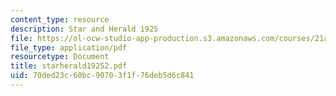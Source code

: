 ```yaml
---
content_type: resource
description: Star and Herald 1925
file: https://ol-ocw-studio-app-production.s3.amazonaws.com/courses/21a-441-the-conquest-of-america-spring-2004/70ded23c60bc90703f1f76deb5d6c841_starherald19252.pdf
file_type: application/pdf
resourcetype: Document
title: starherald19252.pdf
uid: 70ded23c-60bc-9070-3f1f-76deb5d6c841
---
```

